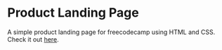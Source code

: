 # Product Landing Page

A simple product landing page for freecodecamp using HTML and CSS. Check it out [here](https://mouri11.github.io/Product-Landing/).
